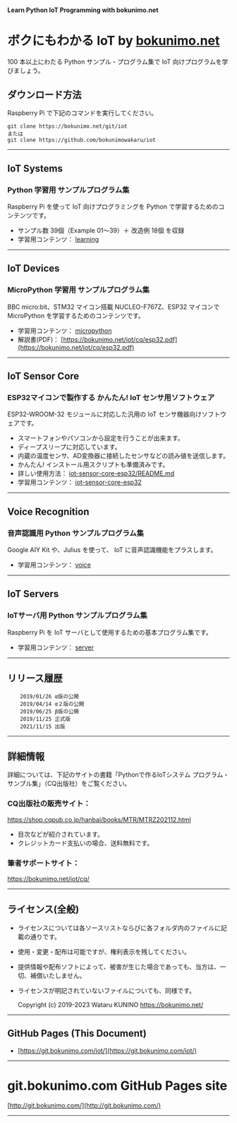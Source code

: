 #### Learn Python IoT Programming with bokunimo.net		
# ボクにもわかる IoT by [bokunimo.net](https://bokunimo.net/)		

100 本以上にわたる Python サンプル・プログラム集で IoT 向けプログラムを学びましょう。

## ダウンロード方法

Raspberry Pi で下記のコマンドを実行してください。

	git clone https://bokunimo.net/git/iot	
	または	
	git clone https://github.com/bokunimowakaru/iot	

--------------------------------------------------------------------------------
## IoT Systems		
### Python 学習用 サンプルプログラム集		

Raspberry Pi を使って IoT 向けプログラミングを Python で学習するためのコンテンツです。
- サンプル数 39個（Example 01～39）＋ 改造例 18個 を収録
- 学習用コンテンツ：
	[learning](https://github.com/bokunimowakaru/iot/tree/master/learning)

--------------------------------------------------------------------------------
## IoT Devices		
### MicroPython 学習用 サンプルプログラム集		

BBC micro:bit、STM32 マイコン搭載 NUCLEO-F767Z、ESP32 マイコンで MicroPython を学習するためのコンテンツです。
- 学習用コンテンツ：
	[micropython](https://github.com/bokunimowakaru/iot/tree/master/micropython)
- 解説書(PDF)：
	[https://bokunimo.net/iot/cq/esp32.pdf](https://bokunimo.net/iot/cq/esp32.pdf)
--------------------------------------------------------------------------------
## IoT Sensor Core		
### ESP32マイコンで製作する かんたん! IoT センサ用ソフトウェア		

ESP32-WROOM-32 モジュールに対応した汎用の IoT センサ機器向けソフトウェアです。  
- スマートフォンやパソコンから設定を行うことが出来ます。  
- ディープスリープに対応しています。  
- 内蔵の温度センサ、AD変換器に接続したセンサなどの読み値を送信します。  
- かんたん! インストール用スクリプトも準備済みです。  
- 詳しい使用方法：
	[iot-sensor-core-esp32/README.md](https://github.com/bokunimowakaru/iot/tree/master/iot-sensor-core-esp32/README.md)
- 学習用コンテンツ：
	[iot-sensor-core-esp32](https://github.com/bokunimowakaru/iot/tree/master/iot-sensor-core-esp32)

--------------------------------------------------------------------------------
## Voice Recognition		
### 音声認識用 Python サンプルプログラム集		

Google AIY Kit や、Julius を使って、 IoT に音声認識機能をプラスします。
- 学習用コンテンツ：
	[voice](https://github.com/bokunimowakaru/iot/tree/master/voice)

--------------------------------------------------------------------------------
## IoT Servers		
### IoTサーバ用 Python サンプルプログラム集		

Raspberry Pi を IoT サーバとして使用するための基本プログラム集です。
- 学習用コンテンツ：
	[server](https://github.com/bokunimowakaru/iot/tree/master/server)

--------------------------------------------------------------------------------
## リリース履歴

		2019/01/26 α版の公開  
		2019/04/14 α２版の公開  
		2019/06/25 β版の公開  
		2019/11/25 正式版  
		2021/11/15 出版

--------------------------------------------------------------------------------
## 詳細情報

詳細については、下記のサイトの書籍「Pythonで作るIoTシステム
プログラム・サンプル集」（CQ出版社）をご覧ください。  

### CQ出版社の販売サイト：  
https://shop.cqpub.co.jp/hanbai/books/MTR/MTRZ202112.html  
- 目次などが紹介されています。  
- クレジットカード支払いの場合、送料無料です。  

### 筆者サポートサイト：  
https://bokunimo.net/iot/cq/  

--------------------------------------------------------------------------------
## ライセンス(全般)

* ライセンスについては各ソースリストならびに各フォルダ内のファイルに記載の通りです。  
* 使用・変更・配布は可能ですが、権利表示を残してください。  
* 提供情報や配布ソフトによって、被害が生じた場合であっても、当方は、一切、補償いたしません。  
* ライセンスが明記されていないファイルについても、同様です。  

	Copyright (c) 2019-2023 Wataru KUNINO <https://bokunimo.net/>  

----------------------------------------------------------------

## GitHub Pages (This Document)
* [https://git.bokunimo.com/iot/](https://git.bokunimo.com/iot/)  

----------------------------------------------------------------

# git.bokunimo.com GitHub Pages site
[http://git.bokunimo.com/](http://git.bokunimo.com/)  

----------------------------------------------------------------
